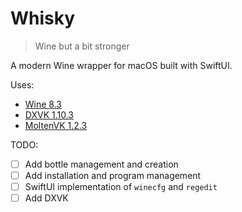 # Whisky

> Wine but a bit stronger

A modern Wine wrapper for macOS built with SwiftUI.

Uses:
- [Wine 8.3](https://github.com/Gcenx/macOS_Wine_builds/releases/tag/8.3)
- [DXVK 1.10.3](https://github.com/Gcenx/DXVK-macOS/releases/tag/v1.10.3-47-gb144ae28)
- [MoltenVK 1.2.3](https://github.com/KhronosGroup/MoltenVK/releases/tag/v1.2.3)

TODO: 
- [ ] Add bottle management and creation
- [ ] Add installation and program management
- [ ] SwiftUI implementation of `winecfg` and `regedit` 
- [ ] Add DXVK
